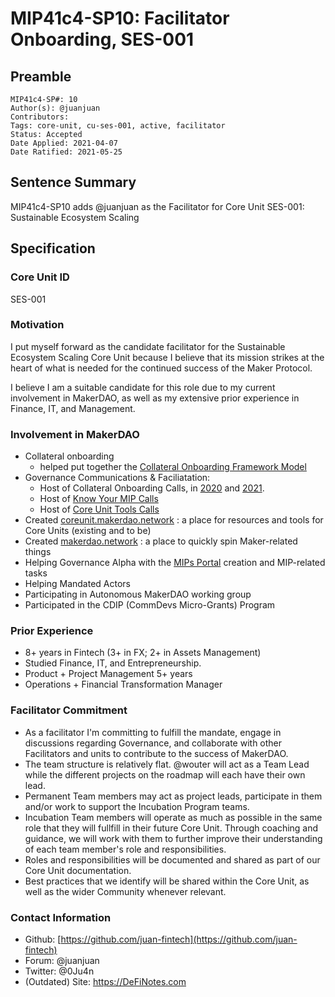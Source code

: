 # MIP41c4-SP10: Facilitator Onboarding, SES-001

## Preamble

```
MIP41c4-SP#: 10
Author(s): @juanjuan
Contributors:
Tags: core-unit, cu-ses-001, active, facilitator
Status: Accepted
Date Applied: 2021-04-07
Date Ratified: 2021-05-25
```

## Sentence Summary

MIP41c4-SP10 adds @juanjuan as the Facilitator for Core Unit SES-001: Sustainable Ecosystem Scaling

## Specification

### Core Unit ID

SES-001

### Motivation

I put myself forward as the candidate facilitator for the Sustainable Ecosystem Scaling Core Unit because I believe that its mission strikes at the heart of what is needed for the continued success of the Maker Protocol.

I believe I am a suitable candidate for this role due to my current involvement in MakerDAO, as well as my extensive prior experience in Finance, IT, and Management.

### Involvement in MakerDAO

- Collateral onboarding
    - helped put together the [Collateral Onboarding Framework Model](https://forum.makerdao.com/t/collateral-onboarding-framework-a-model/4838)
- Governance Communications & Faciliatation:
    - Host of Collateral Onboarding Calls, in [2020](https://forum.makerdao.com/t/all-your-collateral-calls-are-belong-to-us-2020-recap-upcoming/5718/) and [2021](https://forum.makerdao.com/t/collateral-onboarding-calls-listing-2021-edition/6566/).
    - Host of [Know Your MIP Calls](https://forum.makerdao.com/t/know-your-mip-index/6768)
    - Host of [Core Unit Tools Calls](https://forum.makerdao.com/c/core-units/core-unit-meetings/32)
- Created [coreunit.makerdao.network](https://coreunit.makerdao.network) : a place for resources and tools for Core Units (existing and to be)
- Created [makerdao.network](https://makerdao.network) : a place to quickly spin Maker-related things
- Helping Governance Alpha with the [MIPs Portal](http://159.203.86.45:8000/) creation and MIP-related tasks
- Helping Mandated Actors
- Participating in Autonomous MakerDAO working group
- Participated in the CDIP (CommDevs Micro-Grants) Program

### Prior Experience

- 8+ years in Fintech (3+ in FX; 2+ in Assets Management)
- Studied Finance, IT, and Entrepreneurship.
- Product + Project Management 5+ years
- Operations + Financial Transformation Manager

### Facilitator Commitment

- As a facilitator I'm committing to fulfill the mandate, engage in discussions regarding Governance, and collaborate with other Facilitators and units to contribute to the success of MakerDAO.
- The team structure is relatively flat. @wouter will act as a Team Lead while the different projects on the roadmap will each have their own lead.
- Permanent Team members may act as project leads, participate in them and/or work to support the Incubation Program teams.
- Incubation Team members will operate as much as possible in the same role that they will fullfill in their future Core Unit. Through coaching and guidance, we will work with them to further improve their understanding of each team member's role and responsibilities.
- Roles and responsibilities will be documented and shared as part of our Core Unit documentation.
- Best practices that we identify will be shared within the Core Unit, as well as the wider Community whenever relevant.

### Contact Information

- Github: [https://github.com/juan-fintech](https://github.com/juan-fintech)
- Forum: @juanjuan
- Twitter: @0Ju4n
- (Outdated) Site: https://DeFiNotes.com

